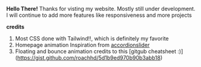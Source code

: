 **Hello There!**
Thanks for visting my website. Mostly still under development. I will continue to add more features like responsiveness and more projects

**credits**
1. Most CSS done with Tailwind!!, which is definitely my favorite
2. Homepage animation Inspiration from [accordionslider](https://accordionslider.com/)
3. Floating and bounce animation credits to this [gitgub cheatsheet :)] (https://gist.github.com/roachhd/5d1b9ed970b90b3abb18)